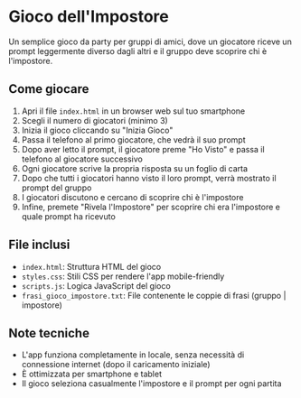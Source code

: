 # Gioco dell'Impostore

Un semplice gioco da party per gruppi di amici, dove un giocatore riceve un prompt leggermente diverso dagli altri e il gruppo deve scoprire chi è l'impostore.

## Come giocare

1. Apri il file `index.html` in un browser web sul tuo smartphone
2. Scegli il numero di giocatori (minimo 3)
3. Inizia il gioco cliccando su "Inizia Gioco"
4. Passa il telefono al primo giocatore, che vedrà il suo prompt
5. Dopo aver letto il prompt, il giocatore preme "Ho Visto" e passa il telefono al giocatore successivo
6. Ogni giocatore scrive la propria risposta su un foglio di carta
7. Dopo che tutti i giocatori hanno visto il loro prompt, verrà mostrato il prompt del gruppo
8. I giocatori discutono e cercano di scoprire chi è l'impostore
9. Infine, premete "Rivela l'Impostore" per scoprire chi era l'impostore e quale prompt ha ricevuto

## File inclusi

- `index.html`: Struttura HTML del gioco
- `styles.css`: Stili CSS per rendere l'app mobile-friendly
- `scripts.js`: Logica JavaScript del gioco
- `frasi_gioco_impostore.txt`: File contenente le coppie di frasi (gruppo | impostore)

## Note tecniche

- L'app funziona completamente in locale, senza necessità di connessione internet (dopo il caricamento iniziale)
- È ottimizzata per smartphone e tablet
- Il gioco seleziona casualmente l'impostore e il prompt per ogni partita 